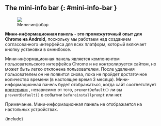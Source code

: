 ## The mini-info bar {: #mini-info-bar }

<figure class="attempt-right"><img class="screenshot" src="/web/updates/images/2018/06/a2hs-infobar-cropped.png"><figcaption> Мини-инфобар </figcaption></figure>

**Мини-информационная панель - это промежуточный опыт для Chrome на Android,** поскольку мы работаем над созданием согласованного интерфейса для всех платформ, который включает кнопку установки в омнибоксе.

Мини-информационная панель является компонентом пользовательского интерфейса Chrome и не контролируется сайтом, но может быть легко отклонена пользователем. После удаления пользователем он не появится снова, пока не пройдет достаточное количество времени (в настоящее время 3 месяца). Мини-информационная панель будет отображаться, когда сайт соответствует [критериям](#criteria) , независимо от того, `preventDefault()` ли вы `preventDefault()` в событии `beforeinstallprompt` или нет.

Примечание. Мини-информационная панель не отображается на настольных устройствах.  

{include}
